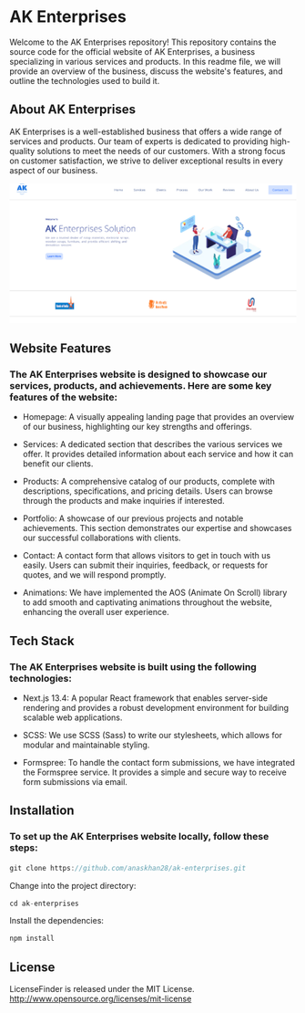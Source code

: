 # AK Enterprises

<p>Welcome to the AK Enterprises repository! This repository contains the source code for the official website of AK Enterprises, a business specializing in various services and products. In this readme file, we will provide an overview of the business, discuss the website's features, and outline the technologies used to build it.</p>

## About AK Enterprises
AK Enterprises is a well-established business that offers a wide range of services and products. Our team of experts is dedicated to providing high-quality solutions to meet the needs of our customers. With a strong focus on customer satisfaction, we strive to deliver exceptional results in every aspect of our business.

![image](https://raw.githubusercontent.com/anaskhan28/ak-enterprises/main/preview.png)

## Website Features
<h3>The AK Enterprises website is designed to showcase our services, products, and achievements. Here are some key features of the website:
</h3>

- Homepage: A visually appealing landing page that provides an overview of our business, highlighting our key strengths and offerings.

- Services: A dedicated section that describes the various services we offer. It provides detailed information about each service and how it can benefit our clients.

- Products: A comprehensive catalog of our products, complete with descriptions, specifications, and pricing details. Users can browse through the products and make inquiries if interested.

- Portfolio: A showcase of our previous projects and notable achievements. This section demonstrates our expertise and showcases our successful collaborations with clients.

- Contact: A contact form that allows visitors to get in touch with us easily. Users can submit their inquiries, feedback, or requests for quotes, and we will respond promptly.

- Animations: We have implemented the AOS (Animate On Scroll) library to add smooth and captivating animations throughout the website, enhancing the overall user experience.

## Tech Stack
<h3>The AK Enterprises website is built using the following technologies:</h3>

- Next.js 13.4: A popular React framework that enables server-side rendering and provides a robust development environment for building scalable web applications.

- SCSS: We use SCSS (Sass) to write our stylesheets, which allows for modular and maintainable styling.

- Formspree: To handle the contact form submissions, we have integrated the Formspree service. It provides a simple and secure way to receive form submissions via email.

## Installation
<h3>To set up the AK Enterprises website locally, follow these steps:</h3>

```javascript
git clone https://github.com/anaskhan28/ak-enterprises.git
``` 

Change into the project directory: 

```javascript
cd ak-enterprises
```

Install the dependencies:
```javascript
npm install
```

## License
LicenseFinder is released under the MIT License. http://www.opensource.org/licenses/mit-license

